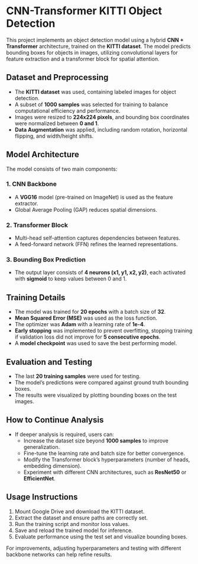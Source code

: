 # CNN-Transformer KITTI Object Detection

This project implements an object detection model using a hybrid **CNN + Transformer** architecture, trained on the **KITTI dataset**. The model predicts bounding boxes for objects in images, utilizing convolutional layers for feature extraction and a transformer block for spatial attention.

## Dataset and Preprocessing  
- The **KITTI dataset** was used, containing labeled images for object detection.  
- A subset of **1000 samples** was selected for training to balance computational efficiency and performance.  
- Images were resized to **224x224 pixels**, and bounding box coordinates were normalized between **0 and 1**.  
- **Data Augmentation** was applied, including random rotation, horizontal flipping, and width/height shifts.

## Model Architecture  
The model consists of two main components:  

### 1. CNN Backbone  
   - A **VGG16** model (pre-trained on ImageNet) is used as the feature extractor.  
   - Global Average Pooling (GAP) reduces spatial dimensions.  

### 2. Transformer Block  
   - Multi-head self-attention captures dependencies between features.  
   - A feed-forward network (FFN) refines the learned representations.  

### 3. Bounding Box Prediction  
   - The output layer consists of **4 neurons (x1, y1, x2, y2)**, each activated with **sigmoid** to keep values between 0 and 1.

## Training Details  
- The model was trained for **20 epochs** with a batch size of **32**.  
- **Mean Squared Error (MSE)** was used as the loss function.  
- The optimizer was **Adam** with a learning rate of **1e-4**.  
- **Early stopping** was implemented to prevent overfitting, stopping training if validation loss did not improve for **5 consecutive epochs**.  
- A **model checkpoint** was used to save the best performing model.

## Evaluation and Testing  
- The last **20 training samples** were used for testing.  
- The model’s predictions were compared against ground truth bounding boxes.  
- The results were visualized by plotting bounding boxes on the test images.

## How to Continue Analysis  
- If deeper analysis is required, users can:  
  - Increase the dataset size beyond **1000 samples** to improve generalization.  
  - Fine-tune the learning rate and batch size for better convergence.  
  - Modify the Transformer block’s hyperparameters (number of heads, embedding dimension).  
  - Experiment with different CNN architectures, such as **ResNet50** or **EfficientNet**.

## Usage Instructions  
1. Mount Google Drive and download the KITTI dataset.  
2. Extract the dataset and ensure paths are correctly set.  
3. Run the training script and monitor loss values.  
4. Save and reload the trained model for inference.  
5. Evaluate performance using the test set and visualize bounding boxes.  

For improvements, adjusting hyperparameters and testing with different backbone networks can help refine results.
